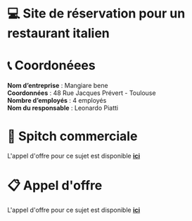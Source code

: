 # 💻 Site de réservation pour un restaurant italien

# 📞 Coordonéees 

**Nom d’entreprise** : Mangiare bene
<br>
**Coordonnées** : 48 Rue Jacques Prévert - Toulouse
<br>
**Nombre d’employés** : 4 employés
<br>
**Nom du responsable** : Leonardo Piatti

# 📃 Spitch commerciale 

L'appel d'offre pour ce sujet est disponible **[ici](spitch-commercial.md)**

# 📋 Appel d'offre 

L'appel d'offre pour ce sujet est disponible **[ici](appel-offre.md)**
